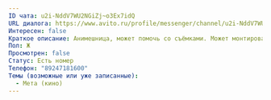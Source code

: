 ```yaml
---
ID чата: u2i-NddV7WU2NGiZj~o3Ex7idQ
URL диалога: https://www.avito.ru/profile/messenger/channel/u2i-NddV7WU2NGiZj~o3Ex7idQ
Интересен: false
Краткое описание: Анимешница, может помочь со съёмками. Может монтировать, озвучивать. Возможно, на неё надо будет выделить полтора часа, чтобы успеть и про неё поговорить, и про фильм
Пол: Ж
Просмотрен: false
Статус: Есть номер
Телефон: "89247181600"
Темы (возможные или уже записанные):
  - Мета (кино)
---
```

